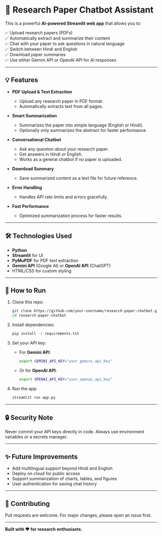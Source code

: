 # 📄 Research Paper Chatbot Assistant

This is a powerful **AI-powered Streamlit web app** that allows you to:

✅ Upload research papers (PDFs)  
✅ Automatically extract and summarize their content  
✅ Chat with your paper to ask questions in natural language  
✅ Switch between Hindi and English  
✅ Download paper summaries  
✅ Use either Gemini API or OpenAI API for AI responses

---

## 💡 Features

- **PDF Upload & Text Extraction**
    - Upload any research paper in PDF format.
    - Automatically extracts text from all pages.

- **Smart Summarization**
    - Summarizes the paper into simple language (English or Hindi).
    - Optionally only summarizes the abstract for faster performance.

- **Conversational Chatbot**
    - Ask any question about your research paper.
    - Get answers in Hindi or English.
    - Works as a general chatbot if no paper is uploaded.

- **Download Summary**
    - Save summarized content as a text file for future reference.

- **Error Handling**
    - Handles API rate limits and errors gracefully.

- **Fast Performance**
    - Optimized summarization process for faster results.

---

## 🛠️ Technologies Used

- **Python**
- **Streamlit** for UI
- **PyMuPDF** for PDF text extraction
- **Gemini API** (Google AI) or **OpenAI API** (ChatGPT)
- HTML/CSS for custom styling

---

## 🚀 How to Run

1. Clone this repo:

    ```bash
    git clone https://github.com/your-username/research-paper-chatbot.git
    cd research-paper-chatbot
    ```

2. Install dependencies:

    ```bash
    pip install -r requirements.txt
    ```

3. Set your API key:

    - For **Gemini API**:
        ```bash
        export GEMINI_API_KEY="your_gemini_api_key"
        ```

    - Or for **OpenAI API**:
        ```bash
        export OPENAI_API_KEY="your_openai_api_key"
        ```

4. Run the app:

    ```bash
    streamlit run app.py
    ```

---

## 🔒 Security Note

Never commit your API keys directly in code. Always use environment variables or a secrets manager.

---

## ✨ Future Improvements

- Add multilingual support beyond Hindi and English
- Deploy on cloud for public access
- Support summarization of charts, tables, and figures
- User authentication for saving chat history

---

## 🤝 Contributing

Pull requests are welcome. For major changes, please open an issue first.

---

**Built with ❤️ for research enthusiasts.**
